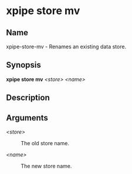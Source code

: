 # xpipe store mv

<h2 id="_name">Name</h2>
<div class="sectionbody">
<p>xpipe-store-mv - Renames an existing data store.</p>
</div>
<div class="sect1">
<h2 id="_synopsis">Synopsis</h2>
<div class="sectionbody">
<div class="paragraph">
<p><strong>xpipe store mv</strong> <em>&lt;store&gt;</em> <em>&lt;name&gt;</em></p>
</div>
</div>
</div>
<div class="sect1">
<h2 id="_description">Description</h2>
<div class="sectionbody">

</div>
</div>
<div class="sect1">
<h2 id="_arguments">Arguments</h2>
<div class="sectionbody">
<div class="dlist">
<dl>
<dt class="hdlist1"><em>&lt;store&gt;</em></dt>
<dd>
<p>The old store name.</p>
</dd>
<dt class="hdlist1"><em>&lt;name&gt;</em></dt>
<dd>
<p>The new store name.</p>
</dd>
</dl>
</div>
</div>
</div>
